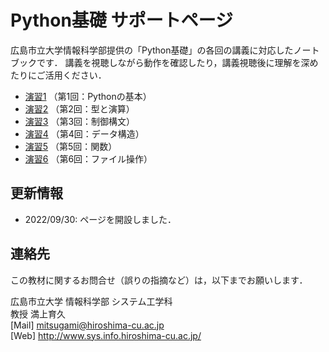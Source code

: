 # Python基礎 サポートページ

広島市立大学情報科学部提供の「Python基礎」の各回の講義に対応したノートブックです．
講義を視聴しながら動作を確認したり，講義視聴後に理解を深めたりにご活用ください．

- [演習1](https://github.com/mitsugami/python-basic/blob/main/practice01.ipynb) （第1回：Pythonの基本）
- [演習2](https://github.com/mitsugami/python-basic/blob/main/practice02.ipynb) （第2回：型と演算）
- [演習3](https://github.com/mitsugami/python-basic/blob/main/practice03.ipynb) （第3回：制御構文）
- [演習4](https://github.com/mitsugami/python-basic/blob/main/practice04.ipynb) （第4回：データ構造）
- [演習5](https://github.com/mitsugami/python-basic/blob/main/practice05.ipynb) （第5回：関数）
- [演習6](https://github.com/mitsugami/python-basic/blob/main/practice06.ipynb) （第6回：ファイル操作）



## 更新情報

- 2022/09/30: ページを開設しました．



## 連絡先

この教材に関するお問合せ（誤りの指摘など）は，以下までお願いします．

広島市立大学 情報科学部 システム工学科<br>
教授  満上育久<br>
[Mail] mitsugami@hiroshima-cu.ac.jp<br>
[Web] http://www.sys.info.hiroshima-cu.ac.jp/
